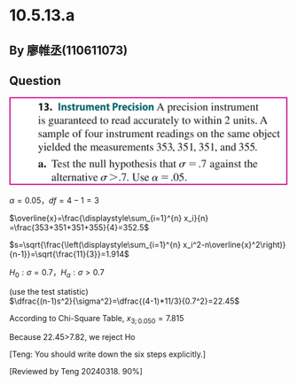 # 10.5.13.a

## By 廖帷丞(110611073)

## Question
![image](https://github.com/HWTeng-Course/202402-Statistics/blob/main/%E7%B5%B1%E8%A8%88%E9%A1%8C%E7%9B%AE.jpg)


$\alpha = 0.05 ， df=4-1=3$

$\overline{x}=\frac{\displaystyle\sum_{i=1}^{n} x_i}{n} =\frac{353+351+351+355}{4}=352.5$
  
$s=\sqrt{\frac{\left(\displaystyle\sum_{i=1}^{n} x_i^2-n\overline{x}^2\right)}{n-1}}=\sqrt{\frac{11}{3}}=1.914$


$H_0:{\sigma}=0.7  ， H_a:{{\sigma}}>0.7$   

(use the test statistic)  
$\dfrac{(n-1)s^2}{\sigma^2}=\dfrac{(4-1)*11/3}{0.7^2}=22.45$

According to Chi-Square Table, $x_{3;0.050} = 7.815$

Because 22.45>7.82, we reject Ho



[Teng: You should write down the six steps explicitly.]

[Reviewed by Teng 20240318. 90%]
